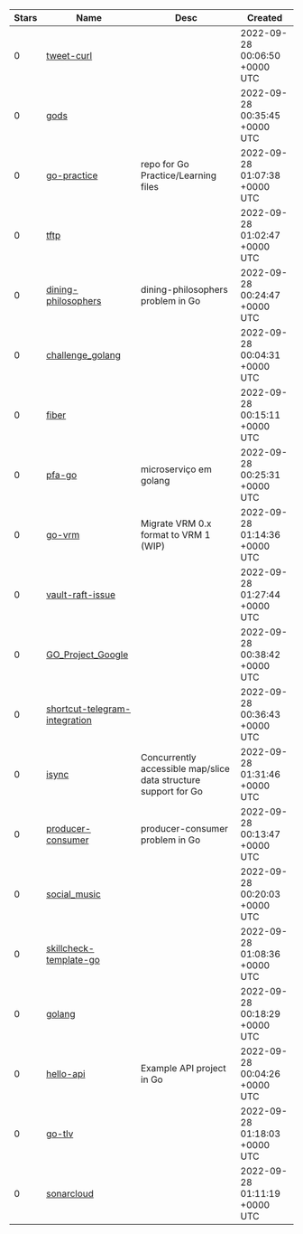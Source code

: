 | Stars | Name | Desc | Created | 
| ----- | ------- | ------------- | ------------- |
| 0 | [tweet-curl](https://github.com/etselect/tweet-curl) |  | 2022-09-28 00:06:50 +0000 UTC |
| 0 | [gods](https://github.com/add1609/gods) |  | 2022-09-28 00:35:45 +0000 UTC |
| 0 | [go-practice](https://github.com/yumekarisu/go-practice) | repo for Go Practice/Learning files | 2022-09-28 01:07:38 +0000 UTC |
| 0 | [tftp](https://github.com/b1ron/tftp) |  | 2022-09-28 01:02:47 +0000 UTC |
| 0 | [dining-philosophers](https://github.com/auxmedrano/dining-philosophers) | dining-philosophers problem in Go | 2022-09-28 00:24:47 +0000 UTC |
| 0 | [challenge_golang](https://github.com/lucas-braga-souza/challenge_golang) |  | 2022-09-28 00:04:31 +0000 UTC |
| 0 | [fiber](https://github.com/Matterhorn-Studios/fiber) |  | 2022-09-28 00:15:11 +0000 UTC |
| 0 | [pfa-go](https://github.com/ramoncgusmao/pfa-go) | microserviço em golang | 2022-09-28 00:25:31 +0000 UTC |
| 0 | [go-vrm](https://github.com/thara/go-vrm) | Migrate VRM 0.x format to VRM 1 (WIP) | 2022-09-28 01:14:36 +0000 UTC |
| 0 | [vault-raft-issue](https://github.com/idwagner/vault-raft-issue) |  | 2022-09-28 01:27:44 +0000 UTC |
| 0 | [GO_Project_Google](https://github.com/Kosan24/GO_Project_Google) |  | 2022-09-28 00:38:42 +0000 UTC |
| 0 | [shortcut-telegram-integration](https://github.com/ojalmeida/shortcut-telegram-integration) |  | 2022-09-28 00:36:43 +0000 UTC |
| 0 | [isync](https://github.com/ieee0824/isync) | Concurrently accessible map/slice data structure support for Go | 2022-09-28 01:31:46 +0000 UTC |
| 0 | [producer-consumer](https://github.com/auxmedrano/producer-consumer) | producer-consumer problem in Go | 2022-09-28 00:13:47 +0000 UTC |
| 0 | [social_music](https://github.com/WilliamKSilva/social_music) |  | 2022-09-28 00:20:03 +0000 UTC |
| 0 | [skillcheck-template-go](https://github.com/Eigo-Mt-Fuji/skillcheck-template-go) |  | 2022-09-28 01:08:36 +0000 UTC |
| 0 | [golang](https://github.com/MogLuiz/golang) |  | 2022-09-28 00:18:29 +0000 UTC |
| 0 | [hello-api](https://github.com/kveratis/hello-api) | Example API project in Go | 2022-09-28 00:04:26 +0000 UTC |
| 0 | [go-tlv](https://github.com/mel2oo/go-tlv) |  | 2022-09-28 01:18:03 +0000 UTC |
| 0 | [sonarcloud](https://github.com/leandroNarruda/sonarcloud) |  | 2022-09-28 01:11:19 +0000 UTC |


